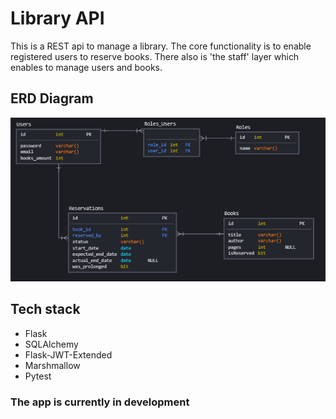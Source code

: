# Library API
This is a REST api to manage a library. The core functionality is to enable registered users to reserve books. There also is 'the staff' layer which enables to manage users and books.

## ERD Diagram
![alt text](https://github.com/Suijn/Library/blob/master/diagram_erd.PNG?raw=true)

## Tech stack
- Flask
- SQLAlchemy
- Flask-JWT-Extended
- Marshmallow
- Pytest

### The app is currently in development

